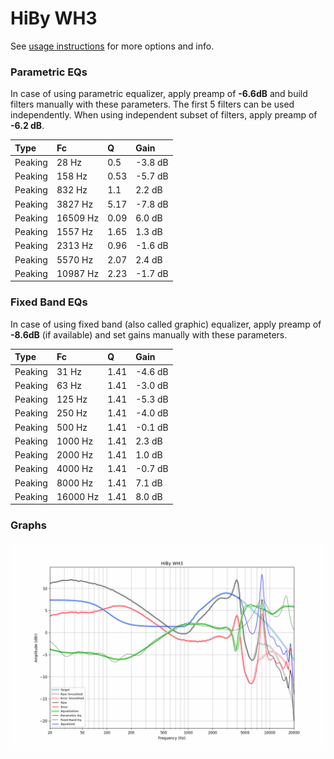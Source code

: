 # HiBy WH3
See [usage instructions](https://github.com/jaakkopasanen/AutoEq#usage) for more options and info.

### Parametric EQs
In case of using parametric equalizer, apply preamp of **-6.6dB** and build filters manually
with these parameters. The first 5 filters can be used independently.
When using independent subset of filters, apply preamp of **-6.2 dB**.

| Type    | Fc       |    Q | Gain    |
|:--------|:---------|:-----|:--------|
| Peaking | 28 Hz    | 0.5  | -3.8 dB |
| Peaking | 158 Hz   | 0.53 | -5.7 dB |
| Peaking | 832 Hz   | 1.1  | 2.2 dB  |
| Peaking | 3827 Hz  | 5.17 | -7.8 dB |
| Peaking | 16509 Hz | 0.09 | 6.0 dB  |
| Peaking | 1557 Hz  | 1.65 | 1.3 dB  |
| Peaking | 2313 Hz  | 0.96 | -1.6 dB |
| Peaking | 5570 Hz  | 2.07 | 2.4 dB  |
| Peaking | 10987 Hz | 2.23 | -1.7 dB |

### Fixed Band EQs
In case of using fixed band (also called graphic) equalizer, apply preamp of **-8.6dB**
(if available) and set gains manually with these parameters.

| Type    | Fc       |    Q | Gain    |
|:--------|:---------|:-----|:--------|
| Peaking | 31 Hz    | 1.41 | -4.6 dB |
| Peaking | 63 Hz    | 1.41 | -3.0 dB |
| Peaking | 125 Hz   | 1.41 | -5.3 dB |
| Peaking | 250 Hz   | 1.41 | -4.0 dB |
| Peaking | 500 Hz   | 1.41 | -0.1 dB |
| Peaking | 1000 Hz  | 1.41 | 2.3 dB  |
| Peaking | 2000 Hz  | 1.41 | 1.0 dB  |
| Peaking | 4000 Hz  | 1.41 | -0.7 dB |
| Peaking | 8000 Hz  | 1.41 | 7.1 dB  |
| Peaking | 16000 Hz | 1.41 | 8.0 dB  |

### Graphs
![](./HiBy%20WH3.png)